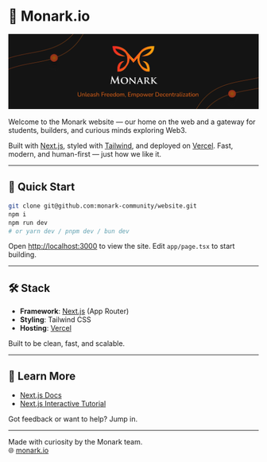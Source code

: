 # 🦋 Monark.io

![Monark Cover](cover.png)

Welcome to the Monark website — our home on the web and a gateway for students, builders, and curious minds exploring Web3.

Built with [Next.js](https://nextjs.org), styled with [Tailwind](https://tailwindcss.com/), and deployed on [Vercel](https://vercel.com). Fast, modern, and human-first — just how we like it.

---

## 🚀 Quick Start

```bash
git clone git@github.com:monark-community/website.git
npm i
npm run dev
# or yarn dev / pnpm dev / bun dev
```

Open [http://localhost:3000](http://localhost:3000) to view the site. 
Edit `app/page.tsx` to start building.

---

## 🛠 Stack

- **Framework**: [Next.js](https://nextjs.org/) (App Router)
- **Styling**: Tailwind CSS
- **Hosting**: [Vercel](https://vercel.com/)

Built to be clean, fast, and scalable.

---

## 🧠 Learn More

- [Next.js Docs](https://nextjs.org/docs)
- [Next.js Interactive Tutorial](https://nextjs.org/learn)

Got feedback or want to help? Jump in.

---

Made with curiosity by the Monark team.  
🌐 [monark.io](https://monark.io)